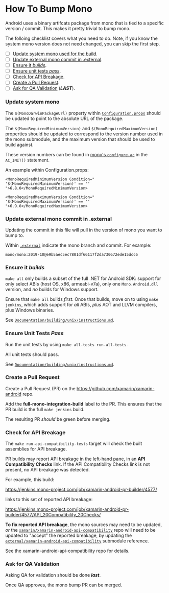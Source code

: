# How To Bump Mono

Android uses a binary artifcats package from mono that is tied to a specific version / commit. This makes it pretty trivial to bump mono.

The folloing checklist covers what you need to do.  Note, if you know the system mono version does not need changed, you can skip the first step.

  - [ ] [Update system mono used for the build](#update-system-mono).
  - [ ] [Update external mono commit in .external](#update-mono-external-commit).
  - [ ] [Ensure it *builds*](#build).
  - [ ] [Ensure unit tests *pass*](#unit-tests).
  - [ ] [Check for API Breakage](#api-validation).
  - [ ] [Create a Pull Request](#create-pr).
  - [ ] [Ask for QA Validation](#qa-validation) (***LAST***).

<a name="update-system-mono" />

### Update system mono

The `$(MonoDarwinPackageUrl)` property within [`Configuration.props`](../../Configuration.props)
should be updated to point to the absolute URL of the package.

The `$(MonoRequiredMinimumVersion)` and `$(MonoRequiredMaximumVersion)` properties
should be updated to correspond to the version number used in the mono submodule, and
the maximum version that should be used to build against.

These version numbers can be found in
[mono's `configure.ac`](https://github.com/mono/mono/blob/master/configure.ac)
in the `AC_INIT()` statement.

An example within Configuration.props:

`<MonoRequiredMinimumVersion Condition=" '$(MonoRequiredMinimumVersion)' == '' ">6.8.0</MonoRequiredMinimumVersion>`

`<MonoRequiredMaximumVersion Condition=" '$(MonoRequiredMaximumVersion)' == '' ">6.9.0</MonoRequiredMaximumVersion>`

<a name="update-mono-external-commit" />

### Update external mono commit in .external

Updating the commit in this file will pull in the version of mono you want to bump to. 

Within [`.external`](../../.external) indicate the mono branch and commit.  For example:

`mono/mono:2019-10@e9b5aec5ec7801df66117f2da730672ede15dcc6`

<a name="build" />

### Ensure it *builds*

`make all` only builds a subset of the full .NET for Android SDK: support
for only select ABIs (host OS, x86, armeabi-v7a), only one `Mono.Android.dll`
version, and *no* builds for Windows support.

Ensure that `make all` builds *first*.  Once that builds, move on to using
`make jenkins`, which adds support for *all* ABIs, *plus* AOT and LLVM
compilers, plus Windows binaries.

See [`Documentation/building/unix/instructions.md`](../building/unix/instructions.md).


<a name="unit-tests" />

### Ensure Unit Tests *Pass*

Run the unit tests by using `make all-tests run-all-tests`.

All unit tests should pass.

See [`Documentation/building/unix/instructions.md`](../building/unix/instructions.md).


<a name="create-pr" />

### Create a Pull Request

Create a Pull Request (PR) on the https://github.com/xamarin/xamarin-android repo.

Add the **full-mono-integration-build** label to the PR.  This ensures that
the PR build is the full `make jenkins` build.

The resulting PR *should* be green before merging.


<a name="api-validation" />

### Check for API Breakage

The `make run-api-compatibility-tests` target will check the built assemblies
for API breakage.

PR builds may report API breakage in the left-hand pane, in an
**API Compatibility Checks** link.  If the API Compatibility Checks link is
not present, no API breakage was detected.

For example, this build:

<https://jenkins.mono-project.com/job/xamarin-android-pr-builder/4577/>

links to this set of reported API breakage:

<https://jenkins.mono-project.com/job/xamarin-android-pr-builder/4577/API_20Compatibility_20Checks/>

**To fix reported API breakage**, the mono sources may need to be updated, *or*
the [`xamarin/xamarin-android-api-compatibility`](https://github.com/xamarin/xamarin-android-api-compatibility/)
repo will need to be updated to "accept" the reported breakage, by updating
the [`external/xamarin-android-api-compatibility`](../../external) submodule
reference.

See the xamarin-android-api-compatibility repo for details.


<a name="qa-validation" />

### Ask for QA Validation

Asking QA for validation should be done ***last***.

Once QA approves, the mono bump PR can be merged.

